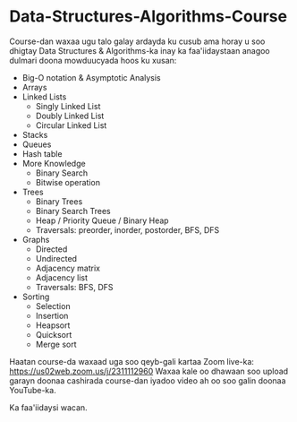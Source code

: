 # Data-Structures-Algorithms-Course
Course-dan waxaa ugu talo galay ardayda ku cusub ama horay u soo dhigtay Data Structures & Algorithms-ka inay ka faa'iidaystaan anagoo dulmari doona mowduucyada hoos ku xusan:
- Big-O notation & Asymptotic Analysis
- Arrays 
- Linked Lists
  - Singly Linked List 
  - Doubly Linked List 
  - Circular Linked List 
- Stacks
- Queues 
- Hash table 
- More Knowledge
  - Binary Search 
  - Bitwise operation 
- Trees 
  - Binary Trees
  - Binary Search Trees 
  - Heap / Priority Queue / Binary Heap 
  - Traversals: preorder, inorder, postorder, BFS, DFS
- Graphs 
  - Directed
  - Undirected
  - Adjacency matrix
  - Adjacency list
  - Traversals: BFS, DFS
- Sorting
  - Selection
  - Insertion
  - Heapsort
  - Quicksort
  - Merge sort

Haatan course-da waxaad uga soo qeyb-gali kartaa Zoom live-ka: https://us02web.zoom.us/j/2311112960 
Waxaa kale oo dhawaan soo upload garayn doonaa cashirada course-dan iyadoo video ah oo soo galin doonaa YouTube-ka.

Ka faa'iidaysi wacan.
